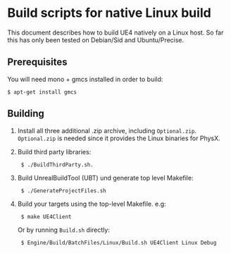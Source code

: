 Build scripts for native Linux build
====================================

This document describes how to build UE4 natively on a Linux host.
So far this has only been tested on Debian/Sid and Ubuntu/Precise.

Prerequisites
-------------

You will need mono + gmcs installed in order to build:

    $ apt-get install gmcs

Building
--------

1. Install all three additional .zip archive, including `Optional.zip`.
   `Optional.zip` is needed since it provides the Linux binaries for
   PhysX.

2. Build third party libraries:

        $ ./BuildThirdParty.sh.

3. Build UnrealBuildTool (UBT) und generate top level Makefile:

        $ ./GenerateProjectFiles.sh

4. Build your targets using the top-level Makefile. e.g:

        $ make UE4Client

   Or by running `Build.sh` directly:

        $ Engine/Build/BatchFiles/Linux/Build.sh UE4Client Linux Debug